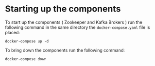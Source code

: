 # Starting up the components

To start up the components ( Zookeeper and Kafka Brokers ) run the following command in the same directory the `docker-compose.yaml` file is placed:

```
docker-compose up -d
```

To bring down the components run the following command:

```
docker-compose down
```
